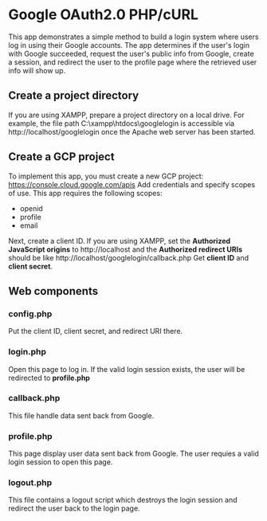 # Google OAuth2.0 PHP/cURL
This app demonstrates a simple method to build a login system where users log in using their Google accounts. The app determines if the user's login with Google succeeded, request the user's public info from Google, create a session, and redirect the user to the profile page where the retrieved user info will show up.

## Create a project directory
If you are using XAMPP, prepare a project directory on a local drive. For example, the file path C:\xampp\htdocs\googlelogin is accessible via http://localhost/googlelogin once the Apache web server has been started.

## Create a GCP project
To implement this app, you must create a new GCP project: https://console.cloud.google.com/apis Add credentials and specify scopes of use. This app requires the following scopes:
* openid
* profile
* email

Next, create a client ID. If you are using XAMPP, set the **Authorized JavaScript origins** to http://localhost and the **Authorized redirect URIs** should be like http://localhost/googlelogin/callback.php Get **client ID** and **client secret**.

## Web components
### config.php
Put the client ID, client secret, and redirect URI there.

### login.php
Open this page to log in. If the valid login session exists, the user will be redirected to **profile.php**

### callback.php
This file handle data sent back from Google.

### profile.php
This page display user data sent back from Google. The user requies a valid login session to open this page.

### logout.php
This file contains a logout script which destroys the login session and redirect the user back to the login page.
